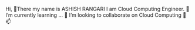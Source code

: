 Hi, 👋There my name is ASHISH RANGARI 
I am Cloud Computing Engineer.
🌱 I’m currently learning ...
💞️  I’m looking to collaborate on Cloud Computing 👯
📫 


